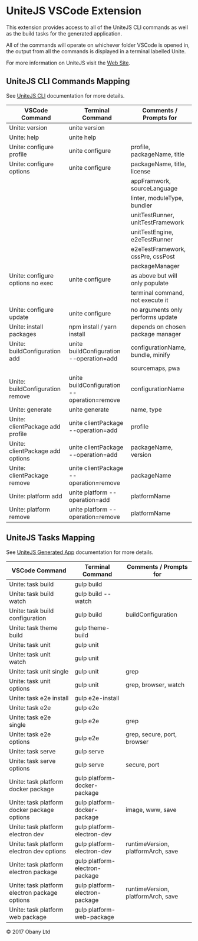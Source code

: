 # UniteJS VSCode Extension

This extension provides access to all of the UniteJS CLI commands as well as the build tasks for the generated application.

All of the commands will operate on whichever folder VSCode is opened in, the output from all the commands is displayed in a terminal labelled Unite.

For more information on UniteJS visit the [Web Site](http://unitejs.com/).

## UniteJS CLI Commands Mapping

See [UniteJS CLI](http://unitejs.com/#/cli) documentation for more details.

| VSCode Command                         | Terminal Command                            | Comments / Prompts for            |
|----------------------------------------|---------------------------------------------|-----------------------------------|
| Unite: version                         | unite version                               |                                   |
| Unite: help                            | unite help                                  |                                   |
| Unite: configure profile               | unite configure                             | profile, packageName, title       |
| Unite: configure options               | unite configure                             | packageName, title, license       |
|                                        |                                             | appFramwork, sourceLanguage       |
|                                        |                                             | linter, moduleType, bundler       |
|                                        |                                             | unitTestRunner, unitTestFramework |
|                                        |                                             | unitTestEngine, e2eTestRunner     |
|                                        |                                             | e2eTestFramework, cssPre, cssPost |
|                                        |                                             | packageManager                    |
| Unite: configure options no exec       | unite configure                             | as above but will only populate   |
|                                        |                                             | terminal command, not execute it  |
| Unite: configure update                | unite configure                             | no arguments only performs update |
| Unite: install packages                | npm install / yarn install                  | depends on chosen package manager |
| Unite: buildConfiguration add          | unite buildConfiguration --operation=add    | configurationName, bundle, minify |
|                                        |                                             | sourcemaps, pwa                   |
| Unite: buildConfiguration remove       | unite buildConfiguration --operation=remove | configurationName                 |
| Unite: generate                        | unite generate                              | name, type                        |
| Unite: clientPackage add profile       | unite clientPackage --operation=add         | profile                           |
| Unite: clientPackage add options       | unite clientPackage --operation=add         | packageName, version              |
| Unite: clientPackage remove            | unite clientPackage --operation=remove      | packageName                       |
| Unite: platform add                    | unite platform --operation=add              | platformName                      |
| Unite: platform remove                 | unite platform --operation=remove           | platformName                      |

## UniteJS Tasks Mapping

See [UniteJS Generated App](http://unitejs.com/#/generatedapp) documentation for more details.

| VSCode Command                                | Terminal Command                            | Comments / Prompts for             |
|-----------------------------------------------|---------------------------------------------|------------------------------------|
| Unite: task build                             | gulp build                                  |                                    |
| Unite: task build watch                       | gulp build --watch                          |                                    |
| Unite: task build configuration               | gulp build                                  | buildConfiguration                 |
| Unite: task theme build                       | gulp theme-build                            |                                    |
| Unite: task unit                              | gulp unit                                   |                                    |
| Unite: task unit watch                        | gulp unit                                   |                                    |
| Unite: task unit single                       | gulp unit                                   | grep                               |
| Unite: task unit options                      | gulp unit                                   | grep, browser, watch               |
| Unite: task e2e install                       | gulp e2e-install                            |                                    |
| Unite: task e2e                               | gulp e2e                                    |                                    |
| Unite: task e2e single                        | gulp e2e                                    | grep                               |
| Unite: task e2e options                       | gulp e2e                                    | grep, secure, port, browser        |
| Unite: task serve                             | gulp serve                                  |                                    |
| Unite: task serve options                     | gulp serve                                  | secure, port                       |
| Unite: task platform docker package           | gulp platform-docker-package                |                                    |
| Unite: task platform docker package options   | gulp platform-docker-package                | image, www, save                   |
| Unite: task platform electron dev             | gulp platform-electron-dev                  |                                    |
| Unite: task platform electron dev options     | gulp platform-electron-dev                  | runtimeVersion, platformArch, save |
| Unite: task platform electron package         | gulp platform-electron-package              |                                    |
| Unite: task platform electron package options | gulp platform-electron-package              | runtimeVersion, platformArch, save |
| Unite: task platform web package              | gulp platform-web-package                   |                                    |

&copy; 2017 Obany Ltd